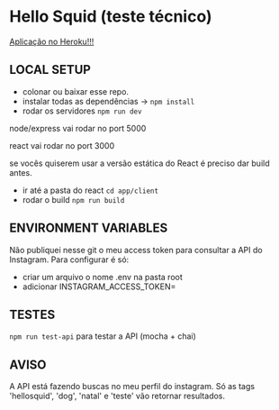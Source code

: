 # Hello Squid (teste técnico)

[Aplicação no Heroku!!!](https://hellosquid.herokuapp.com/)

## LOCAL SETUP

* colonar ou baixar esse repo.
* instalar todas as dependências -> `npm install`
* rodar os servidores  `npm run dev`

node/express vai rodar no port 5000

react vai rodar no port 3000

se vocês quiserem usar a versão estática do React é preciso dar build antes.

* ir até a pasta do react `cd app/client`
* rodar o build `npm run build`

## ENVIRONMENT VARIABLES
Não publiquei nesse git o meu access token para consultar a API do Instagram.
Para configurar é só:
* criar um arquivo o nome .env na pasta root
* adicionar INSTAGRAM_ACCESS_TOKEN=<SEUTOKEN>

## TESTES

`npm run test-api` para testar a API (mocha + chai)

## AVISO
A API está fazendo buscas no meu perfil do instagram.
Só as tags 'hellosquid', 'dog', 'natal' e 'teste' vão retornar resultados.

